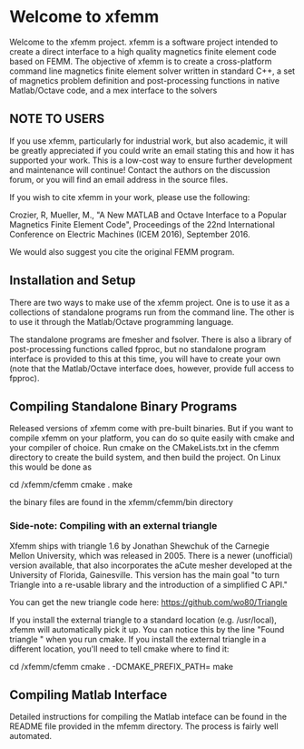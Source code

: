# Welcome to xfemm

Welcome to the xfemm project. xfemm is a software project intended to
create a direct interface to a high quality magnetics finite element code
based on FEMM. The objective of xfemm is to create a cross-platform
command line magnetics finite element solver written in standard C++, a
set of magnetics problem definition and post-processing functions in
native Matlab/Octave code, and a mex interface to the solvers

## NOTE TO USERS

If you use xfemm, particularly for industrial work, but also academic, 
it will be greatly appreciated if you could write an email stating this 
and how it has supported your work. This is a low-cost way to ensure 
further development and maintenance will continue! Contact the authors 
on the discussion forum, or you will find an email address in the source 
files.

If you wish to cite xfemm in your work, please use the following:

Crozier, R, Mueller, M., "A New MATLAB and Octave Interface to a 
Popular Magnetics Finite Element Code", Proceedings of the 22nd 
International Conference on Electric Machines (ICEM 2016), September 
2016.

We would also suggest you cite the original FEMM program.

## Installation and Setup

There are two ways to make use of the xfemm project. One is to use it as
a collections of standalone programs run from the command line. The other
is to use it through the Matlab/Octave programming language.

The standalone programs are fmesher and fsolver. There is also a library
of post-processing functions called fpproc, but no standalone program
interface is provided to this at this time, you will have to create your
own (note that the Matlab/Octave interface does, however, provide full
access to fpproc). 

## Compiling Standalone Binary Programs

Released versions of xfemm come with pre-built binaries. But if you want
to compile xfemm on your platform, you can do so quite easily with cmake
and your compiler of choice. Run cmake on the CMakeLists.txt in the cfemm
directory to create the build system, and then build the project. On Linux
this would be done as

cd <install dir>/xfemm/cfemm
cmake .
make

the binary files are found in the xfemm/cfemm/bin directory


### Side-note: Compiling with an external triangle

Xfemm ships with triangle 1.6 by Jonathan Shewchuk of the Carnegie Mellon
University, which was released in 2005.  There is a newer (unofficial) version
available, that also incorporates the aCute mesher developed at the University
of Florida, Gainesville.  This version has the main goal "to turn Triangle into
a re-usable library and the introduction of a simplified C API."

You can get the new triangle code here:
https://github.com/wo80/Triangle

If you install the external triangle to a standard location (e.g. /usr/local),
xfemm will automatically pick it up. You can notice this by the line "Found
triangle <version>" when you run cmake.  If you install the external triangle
in a different location, you'll need to tell cmake where to find it:

cd <install dir>/xfemm/cfemm
cmake . -DCMAKE_PREFIX_PATH=<triangle install dir>
make

## Compiling Matlab Interface

Detailed instructions for compiling the Matlab inteface can be found in
the README file provided in the mfemm directory. The process is fairly well 
automated.
